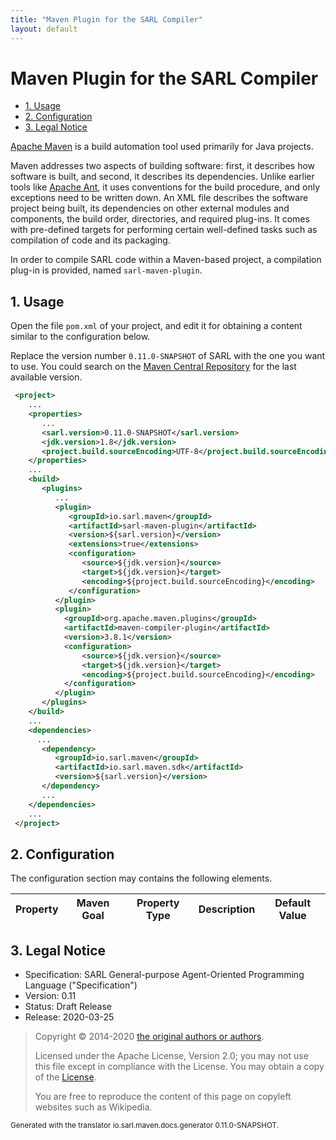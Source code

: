 ```yaml
---
title: "Maven Plugin for the SARL Compiler"
layout: default
---
```


# Maven Plugin for the SARL Compiler


<ul class="page_outline" id="page_outline">

<li><a href="#1-usage">1. Usage</a></li>
<li><a href="#2-configuration">2. Configuration</a></li>
<li><a href="#3-legal-notice">3. Legal Notice</a></li>

</ul>






[Apache Maven](http://maven.apache.org) is a build automation tool used primarily for Java projects.

Maven addresses two aspects of building software: first, it describes how software is built, 
and second, it describes its dependencies.
Unlike earlier tools like [Apache Ant](https://en.wikipedia.org/wiki/Apache_Ant), it uses conventions
for the build procedure, and only exceptions need to be written down.
An XML file describes the software project being built, its dependencies on other external modules
and components, the build order, directories, and required plug-ins. It comes with pre-defined
targets for performing certain well-defined tasks such as compilation of code and its packaging.

In order to compile SARL code within a Maven-based project, a compilation plug-in is provided, named
`sarl-maven-plugin`.
 
## 1. Usage

Open the file `pom.xml` of your project, and edit it for obtaining a content similar to the
configuration below.

Replace the version number `0.11.0-SNAPSHOT` of SARL with the one you want to use. You could search on the
[Maven Central Repository](http://search.maven.org/) for the last available version.


```xml
 <project>
    ...
    <properties>
       ...
       <sarl.version>0.11.0-SNAPSHOT</sarl.version>
       <jdk.version>1.8</jdk.version>
       <project.build.sourceEncoding>UTF-8</project.build.sourceEncoding>
    </properties>
    ...
    <build>
       <plugins>
          ...
          <plugin>
             <groupId>io.sarl.maven</groupId>
             <artifactId>sarl-maven-plugin</artifactId>
             <version>${sarl.version}</version>
             <extensions>true</extensions>
             <configuration>
                <source>${jdk.version}</source>
                <target>${jdk.version}</target>
                <encoding>${project.build.sourceEncoding}</encoding>
             </configuration>
          </plugin>
		  <plugin>
			<groupId>org.apache.maven.plugins</groupId>
			<artifactId>maven-compiler-plugin</artifactId>
			<version>3.8.1</version>
			<configuration>
				<source>${jdk.version}</source>
				<target>${jdk.version}</target>
				<encoding>${project.build.sourceEncoding}</encoding>
			</configuration>
		  </plugin>
       </plugins>
    </build>
    ...
    <dependencies>
      ...
       <dependency>
          <groupId>io.sarl.maven</groupId>
          <artifactId>io.sarl.maven.sdk</artifactId>
          <version>${sarl.version}</version>
       </dependency>
       ...
    </dependencies>
    ...
 </project>
```


## 2. Configuration

The configuration section may contains the following elements.

| Property | Maven Goal | Property Type | Description | Default Value |
| -------- | ---------- | ------------- | ----------- | ------------- |




## 3. Legal Notice

* Specification: SARL General-purpose Agent-Oriented Programming Language ("Specification")
* Version: 0.11
* Status: Draft Release
* Release: 2020-03-25

> Copyright &copy; 2014-2020 [the original authors or authors](http://www.sarl.io/about/index.html).
>
> Licensed under the Apache License, Version 2.0;
> you may not use this file except in compliance with the License.
> You may obtain a copy of the [License](http://www.apache.org/licenses/LICENSE-2.0).
>
> You are free to reproduce the content of this page on copyleft websites such as Wikipedia.

<small>Generated with the translator io.sarl.maven.docs.generator 0.11.0-SNAPSHOT.</small>